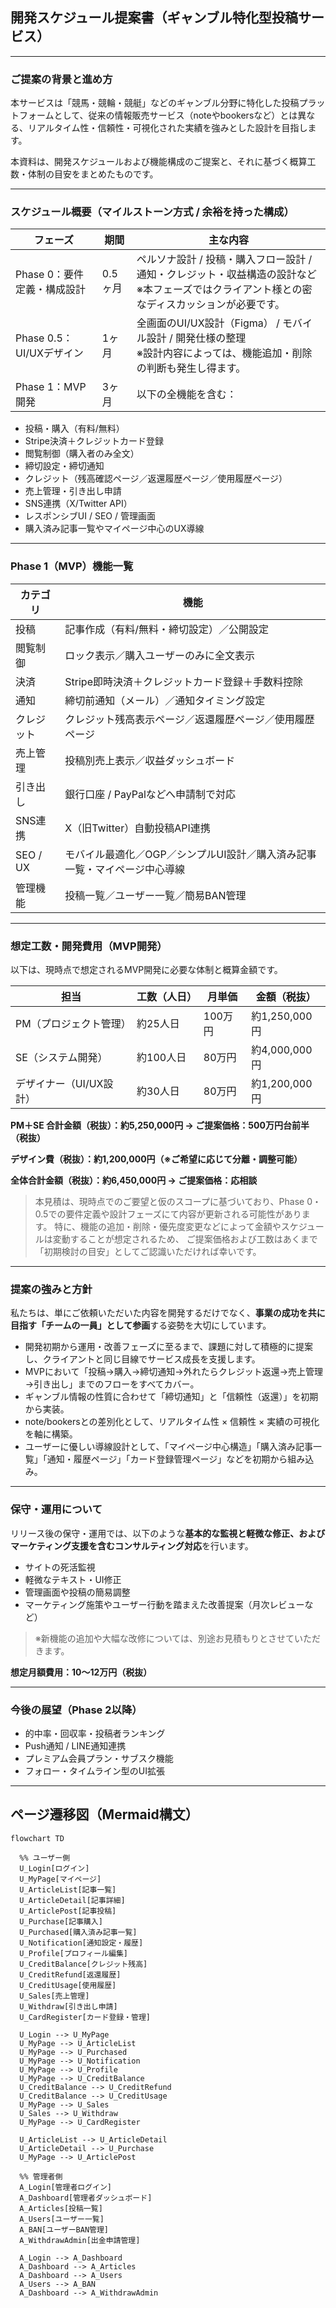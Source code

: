 
## 開発スケジュール提案書（ギャンブル特化型投稿サービス）

---

### ご提案の背景と進め方

本サービスは「競馬・競輪・競艇」などのギャンブル分野に特化した投稿プラットフォームとして、従来の情報販売サービス（noteやbookersなど）とは異なる、リアルタイム性・信頼性・可視化された実績を強みとした設計を目指します。

本資料は、開発スケジュールおよび機能構成のご提案と、それに基づく概算工数・体制の目安をまとめたものです。

---

### スケジュール概要（マイルストーン方式 / 余裕を持った構成）

| フェーズ | 期間 | 主な内容 |
|----------|------|----------|
| Phase 0：要件定義・構成設計 | 0.5ヶ月 | ペルソナ設計 / 投稿・購入フロー設計 / 通知・クレジット・収益構造の設計など<br>※本フェーズではクライアント様との密なディスカッションが必要です。 |
| Phase 0.5：UI/UXデザイン | 1ヶ月 | 全画面のUI/UX設計（Figma） / モバイル設計 / 開発仕様の整理<br>※設計内容によっては、機能追加・削除の判断も発生し得ます。 |
| Phase 1：MVP開発 | 3ヶ月 | 以下の全機能を含む：
- 投稿・購入（有料/無料）
- Stripe決済＋クレジットカード登録
- 閲覧制御（購入者のみ全文）
- 締切設定・締切通知
- クレジット（残高確認ページ／返還履歴ページ／使用履歴ページ）
- 売上管理・引き出し申請
- SNS連携（X/Twitter API）
- レスポンシブUI / SEO / 管理画面
- 購入済み記事一覧やマイページ中心のUX導線

---

### Phase 1（MVP）機能一覧

| カテゴリ | 機能 |
|----------|------|
| 投稿 | 記事作成（有料/無料・締切設定）／公開設定 |
| 閲覧制御 | ロック表示／購入ユーザーのみに全文表示 |
| 決済 | Stripe即時決済＋クレジットカード登録＋手数料控除 |
| 通知 | 締切前通知（メール）／通知タイミング設定 |
| クレジット | クレジット残高表示ページ／返還履歴ページ／使用履歴ページ |
| 売上管理 | 投稿別売上表示／収益ダッシュボード |
| 引き出し | 銀行口座 / PayPalなどへ申請制で対応 |
| SNS連携 | X（旧Twitter）自動投稿API連携 |
| SEO / UX | モバイル最適化／OGP／シンプルUI設計／購入済み記事一覧・マイページ中心導線 |
| 管理機能 | 投稿一覧／ユーザー一覧／簡易BAN管理 |

---

### 想定工数・開発費用（MVP開発）

以下は、現時点で想定されるMVP開発に必要な体制と概算金額です。

| 担当 | 工数（人日） | 月単価 | 金額（税抜） |
|------|---------------|--------|----------------|
| PM（プロジェクト管理） | 約25人日 | 100万円 | 約1,250,000円 |
| SE（システム開発）     | 約100人日 | 80万円  | 約4,000,000円 |
| デザイナー（UI/UX設計）| 約30人日 | 80万円  | 約1,200,000円 |

**PM＋SE 合計金額（税抜）：約5,250,000円 → ご提案価格：500万円台前半（税抜）**

**デザイン費（税抜）：約1,200,000円（※ご希望に応じて分離・調整可能）**

**全体合計金額（税抜）：約6,450,000円 → ご提案価格：応相談**

> 本見積は、現時点でのご要望と仮のスコープに基づいており、Phase 0・0.5での要件定義や設計フェーズにて内容が更新される可能性があります。
> 特に、機能の追加・削除・優先度変更などによって金額やスケジュールは変動することが想定されるため、
> ご提案価格および工数はあくまで「初期検討の目安」としてご認識いただければ幸いです。

---

### 提案の強みと方針

私たちは、単にご依頼いただいた内容を開発するだけでなく、**事業の成功を共に目指す「チームの一員」として参画**する姿勢を大切にしています。

- 開発初期から運用・改善フェーズに至るまで、課題に対して積極的に提案し、クライアントと同じ目線でサービス成長を支援します。
- MVPにおいて「投稿→購入→締切通知→外れたらクレジット返還→売上管理→引き出し」までのフローをすべてカバー。
- ギャンブル情報の性質に合わせて「締切通知」と「信頼性（返還）」を初期から実装。
- note/bookersとの差別化として、リアルタイム性 × 信頼性 × 実績の可視化 を軸に構築。
- ユーザーに優しい導線設計として、「マイページ中心構造」「購入済み記事一覧」「通知・履歴ページ」「カード登録管理ページ」などを初期から組み込み。

---

### 保守・運用について

リリース後の保守・運用では、以下のような**基本的な監視と軽微な修正、およびマーケティング支援を含むコンサルティング対応**を行います。

- サイトの死活監視
- 軽微なテキスト・UI修正
- 管理画面や投稿の簡易調整
- マーケティング施策やユーザー行動を踏まえた改善提案（月次レビューなど）

> ※新機能の追加や大幅な改修については、別途お見積もりとさせていただきます。

**想定月額費用：10〜12万円（税抜）**

---

### 今後の展望（Phase 2以降）

- 的中率・回収率・投稿者ランキング
- Push通知 / LINE通知連携
- プレミアム会員プラン・サブスク機能
- フォロー・タイムライン型のUI拡張

---

## ページ遷移図（Mermaid構文）

```mermaid
flowchart TD

  %% ユーザー側
  U_Login[ログイン]
  U_MyPage[マイページ]
  U_ArticleList[記事一覧]
  U_ArticleDetail[記事詳細]
  U_ArticlePost[記事投稿]
  U_Purchase[記事購入]
  U_Purchased[購入済み記事一覧]
  U_Notification[通知設定・履歴]
  U_Profile[プロフィール編集]
  U_CreditBalance[クレジット残高]
  U_CreditRefund[返還履歴]
  U_CreditUsage[使用履歴]
  U_Sales[売上管理]
  U_Withdraw[引き出し申請]
  U_CardRegister[カード登録・管理]

  U_Login --> U_MyPage
  U_MyPage --> U_ArticleList
  U_MyPage --> U_Purchased
  U_MyPage --> U_Notification
  U_MyPage --> U_Profile
  U_MyPage --> U_CreditBalance
  U_CreditBalance --> U_CreditRefund
  U_CreditBalance --> U_CreditUsage
  U_MyPage --> U_Sales
  U_Sales --> U_Withdraw
  U_MyPage --> U_CardRegister

  U_ArticleList --> U_ArticleDetail
  U_ArticleDetail --> U_Purchase
  U_MyPage --> U_ArticlePost

  %% 管理者側
  A_Login[管理者ログイン]
  A_Dashboard[管理者ダッシュボード]
  A_Articles[投稿一覧]
  A_Users[ユーザー一覧]
  A_BAN[ユーザーBAN管理]
  A_WithdrawAdmin[出金申請管理]

  A_Login --> A_Dashboard
  A_Dashboard --> A_Articles
  A_Dashboard --> A_Users
  A_Users --> A_BAN
  A_Dashboard --> A_WithdrawAdmin
```
